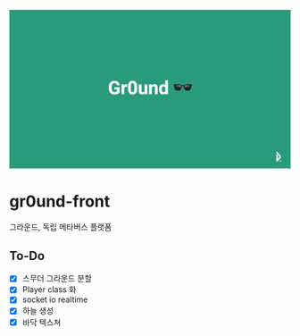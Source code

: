 ![head](./head.jpg)

# gr0und-front
그라운드, 독립 메타버스 플랫폼

## To-Do

* [x] 스무더 그라운드 분할
* [x] Player class 화
* [x] socket io realtime
* [x] 하늘 생성
* [x] 바닥 텍스쳐
